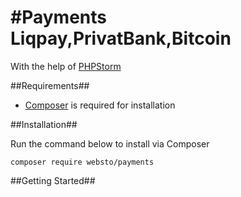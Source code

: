 #Payments Liqpay,PrivatBank,Bitcoin
=============================
With the help of [PHPStorm](https://www.jetbrains.com/phpstorm/)

##Requirements##

 * [Composer](https://getcomposer.org) is required for installation

##Installation##

Run the command below to install via Composer

```shell
composer require websto/payments
```

##Getting Started##

